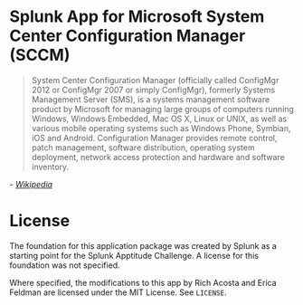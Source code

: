 # Splunk App for Microsoft System Center Configuration Manager (SCCM)
> System Center Configuration Manager (officially called ConfigMgr 2012 or ConfigMgr 2007 or simply ConfigMgr), formerly Systems Management Server (SMS), is a systems management software product by Microsoft for managing large groups of computers running Windows, Windows Embedded, Mac OS X, Linux or UNIX, as well as various mobile operating systems such as Windows Phone, Symbian, iOS and Android. Configuration Manager provides remote control, patch management, software distribution, operating system deployment, network access protection and hardware and software inventory.

_- [Wikipedia](https://en.wikipedia.org/wiki/System_Center_Configuration_Manager)_






# License
The foundation for this application package was created by Splunk 
as a starting point for the Splunk Apptitude Challenge. A license 
for this foundation was not specified.

Where specified, the modifications to this app by Rich Acosta and
Erica Feldman are licensed under the MIT License. See `LICENSE`.

